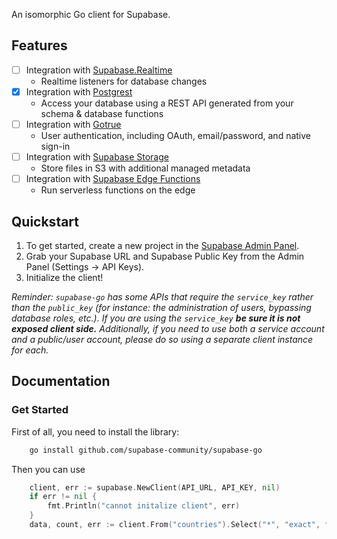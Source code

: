 An isomorphic Go client for Supabase.

## Features

- [ ] Integration with [Supabase.Realtime](https://github.com/supabase-community/realtime-go)
  - Realtime listeners for database changes
- [x] Integration with [Postgrest](https://github.com/supabase-community/postgrest-go)
  - Access your database using a REST API generated from your schema & database functions
- [ ] Integration with [Gotrue](https://github.com/supabase-community/gotrue-go)
  - User authentication, including OAuth, email/password, and native sign-in
- [ ] Integration with [Supabase Storage](https://github.com/supabase-community/storage-go)
  - Store files in S3 with additional managed metadata 
- [ ] Integration with [Supabase Edge Functions](https://github.com/supabase-community/functions-go)
  -  Run serverless functions on the edge

## Quickstart

1. To get started, create a new project in the [Supabase Admin Panel](https://app.supabase.io).
2. Grab your Supabase URL and Supabase Public Key from the Admin Panel (Settings -> API Keys).
3. Initialize the client!

_Reminder: `supabase-go` has some APIs that require the `service_key` rather than the `public_key` (for instance: the administration of users, bypassing database roles, etc.). If you are using the `service_key` **be sure it is not exposed client side.** Additionally, if you need to use both a service account and a public/user account, please do so using a separate client instance for each._

## Documentation

### Get Started
First of all, you need to install the library:
```sh
    go install github.com/supabase-community/supabase-go
```

Then you can use
```go
    client, err := supabase.NewClient(API_URL, API_KEY, nil)
	if err != nil {
		fmt.Println("cannot initalize client", err)
	}
	data, count, err := client.From("countries").Select("*", "exact", false).Execute()
```
